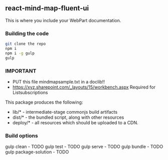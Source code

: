 ## react-mind-map-fluent-ui

This is where you include your WebPart documentation.

### Building the code

```bash
git clone the repo
npm i
npm i -g gulp
gulp
```
### IMPORTANT
* PUT this file mindmapsample.txt in a doclib!!
* https://xyz.sharepoint.com/_layouts/15/workbench.aspx Required for Listsubscriptions


This package produces the following:

* lib/* - intermediate-stage commonjs build artifacts
* dist/* - the bundled script, along with other resources
* deploy/* - all resources which should be uploaded to a CDN.

### Build options

gulp clean - TODO
gulp test - TODO
gulp serve - TODO
gulp bundle - TODO
gulp package-solution - TODO
